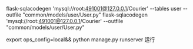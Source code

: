 flask-sqlacodegen 'mysql://root:491001@127.0.0.1/Courier' --tables user --outfile "common/models/user/User.py"
flask-sqlacodegen 'mysql://root:491001@127.0.0.1/Courier' --outfile "common/models/user/User.py"

export ops_config=local&& python manage.py runserver
运行